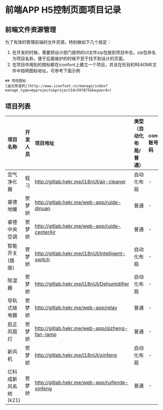 # 前端APP H5控制页面项目记录

## 前端文件资源管理

为了有效的管理前端的文件资源，特别做如下几个规定：
1. 在开发的时候，需要把设计部门提供的UI文件zip包放到项目中去，zip包命名为项目名称，便于后面维护的时候不至于找不到设计的页面。
2. 在项目中用到的图标都在iconfont上建立一个项目，并且在形目的README文件中指明图标地址，可参考下面示例

```
## 项目图标
[迪文除湿机](http://www.iconfont.cn/manage/index?manage_type=myprojects&projectId=597875&keyword=)
```

## 项目列表
| 项目名称 | 开发人员 | 项目地址 | 类型（自动化布局/普通）| console账号密码 | 开始时间 | 结束时间 | 备注 |
| :--- | :--- | :--- | :--- | :--- | :--- | :--- | :--- |
| 空气净化器 | 程刁 | http://gitlab.hekr.me/i18nUI/air-cleaner | 自动化布局 | - | 2017-03-01 |  2017-03-08 | - |
| 睿德地暖 | 贺梦娇 | http://gitlab.hekr.me/web-app/ruide-dinuan | 普通 | - | 2017-03-06 |  2017-03-12 | - |
| 睿德中央空调 | 贺梦娇 | http://gitlab.hekr.me/web-app/ruide-centerAir | 普通 | - | 2017-03-12 |  2017-03-16 | - |
| 智能开关(插座) | 贺梦娇 | http://gitlab.hekr.me/i18nUI/Intelligent-switch | 自动化布局 | - | 2017-03-19 |  2017-03-22 | - |
| 除湿器 | 贺梦娇 | http://gitlab.hekr.me/i18nUI/Dehumidifier | 自动化布局 | - | 2017-03-20 |  2017-03-22 | - |
| 导轨式继电器 | 贺梦娇 | http://gitlab.hekr.me/web-app/relay | 普通 | - | 2017-03-23 |  2017-03-23 | - |
| 启正风扇灯 | 贺梦娇 | http://gitlab.hekr.me/web-app/qizheng-fan-lamp | 普通 | - | 2017-03-29 |  2017-03-30 | - |
| 新风机 | 贺梦娇 | http://gitlab.hekr.me/i18nUI/xinfeng | 自动化布局 | - | 2017-04-09 |  2017-04-11 | - |
| 亿科成新风系统(k21) | 贺梦娇 | http://gitlab.hekr.me/web-app/ruifende-xinfeng | 普通 | - | 2017-04-15 |  2017-04-19 | - |

